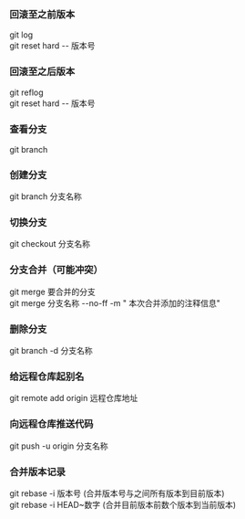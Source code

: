 ### 回滚至之前版本  
  git log  
  git reset hard -- 版本号  
### 回滚至之后版本   
  git reflog  
  git reset hard -- 版本号  
### 查看分支  
  git branch  
### 创建分支 
  git branch 分支名称  
### 切换分支  
  git checkout 分支名称  
### 分支合并（可能冲突）  
  git merge 要合并的分支  
  git merge 分支名称 --no-ff -m " 本次合并添加的注释信息"  
### 删除分支
  git branch -d 分支名称  
### 给远程仓库起别名   
  git remote add origin 远程仓库地址  
### 向远程仓库推送代码  
  git push -u origin 分支名称  
### 合并版本记录
  git rebase -i 版本号 (合并版本号与之间所有版本到目前版本)  
  git rebase -i HEAD~数字 (合并目前版本前数个版本到当前版本)  
